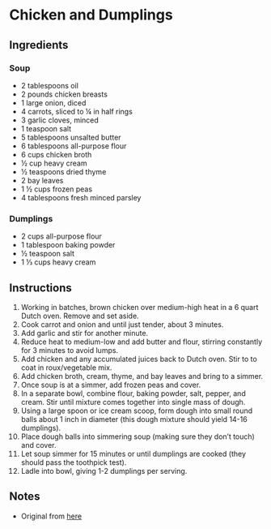 # Chicken and Dumplings

## Ingredients 

### Soup
- 2 tablespoons oil
- 2 pounds chicken breasts
- 1 large onion, diced
- 4 carrots, sliced to ¼ in half rings
- 3 garlic cloves, minced
- 1 teaspoon salt
- 5 tablespoons unsalted butter
- 6 tablespoons all-purpose flour
- 6 cups chicken broth
- ½ cup heavy cream
- ½ teaspoons dried thyme
- 2 bay leaves
- 1 ½ cups frozen peas
- 4 tablespoons fresh minced parsley

### Dumplings
- 2 cups all-purpose flour
- 1 tablespoon baking powder
- ½ teaspoon salt
- 1 ⅓ cups heavy cream

## Instructions
1. Working in batches, brown chicken over medium-high heat in a 6 quart Dutch oven. Remove and set aside.
2. Cook carrot and onion and until just tender, about 3 minutes.
3. Add garlic and stir for another minute.
4. Reduce heat to medium-low and add butter and flour, stirring constantly for 3 minutes to avoid lumps.
5. Add chicken and any accumulated juices back to Dutch oven.  Stir to to coat in roux/vegetable mix.
6. Add chicken broth, cream, thyme, and bay leaves and bring to a simmer. 
7. Once soup is at a simmer, add frozen peas and cover.
8. In a separate bowl, combine flour, baking powder, salt, pepper, and cream. Stir until mixture comes together into single mass of dough.
9. Using a large spoon or ice cream scoop, form dough into small round balls about 1 inch in diameter (this dough mixture should yield 14-16 dumplings).
10. Place dough balls into simmering soup (making sure they don’t touch) and cover.
11. Let soup simmer for 15 minutes or until dumplings are cooked (they should pass the toothpick test).
12. Ladle into bowl, giving 1-2 dumplings per serving.

## Notes
- Original from [here](https://www.reddit.com/r/GifRecipes/comments/5cmz3g/cozy_chicken_dumplings/d9xpnnx/)

